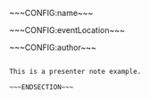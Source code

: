<!SLIDE[bg=/images/backgrounds/pp_strasse_bunt_kl.jpg]>
<div class="intro-thema"><p>~~~CONFIG:name~~~</p></div>
<div class="intro-eventName"><p>~~~CONFIG:eventLocation~~~</p></div>
<div class="intro-author"><p>~~~CONFIG:author~~~</p></div>

~~~SECTION:notes~~~

This is a presenter note example.

~~~ENDSECTION~~~
